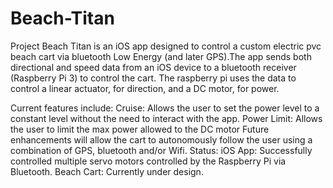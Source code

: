 # Beach-Titan

Project Beach Titan is an iOS app designed to control a custom electric pvc beach cart via bluetooth Low Energy (and later GPS).The app sends both directional and speed data from an iOS device to a bluetooth receiver (Raspberry Pi 3) to control the cart. The raspberry pi uses the data to control a linear actuator, for direction, and a DC motor, for power.
  
Current features include:
Cruise: Allows the user to set the power level to a constant level without the need to interact with the app.
Power Limit: Allows the user to limit the max power allowed to the DC motor
Future enhancements will allow the cart to autonomously follow the user using a combination of GPS, bluetooth and/or Wifi.
Status:
iOS App: Successfully controlled multiple servo motors controlled by the Raspberry Pi via Bluetooth.
Beach Cart: Currently under design.

